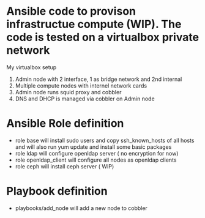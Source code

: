 # Ansible code to provison infrastructue compute (WIP). The code is tested on a virtualbox private network 
My virtualbox setup

 1. Admin node with 2 interface, 1 as bridge network and 2nd internal
 2. Multiple compute nodes with internel network cards
 3. Admin node runs squid proxy and cobbler
 4. DNS and DHCP is managed via cobbler on Admin node

# Ansible Role definition
 - role base will install sudo users and copy ssh_known_hosts of all hosts and will also run yum update and install some basic packages
 - role ldap will configure openldap server ( no encryption for now)
 - role openldap_client will configure all nodes as openldap clients
 - role ceph will install ceph server ( WIP)

# Playbook definition
 - playbooks/add_node will add a new node to cobbler 

